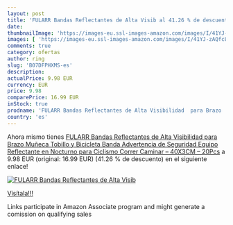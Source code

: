 ```yaml
---
layout: post
title: 'FULARR Bandas Reflectantes de Alta Visib al 41.26 % de descuento'
date: 
thumbnailImage: 'https://images-eu.ssl-images-amazon.com/images/I/41YJ-zAQfcL._SL200_.jpg'
images: [ 'https://images-eu.ssl-images-amazon.com/images/I/41YJ-zAQfcL._SL200_.jpg' ]
comments: true
category: ofertas
author: ring
slug: 'B07DFPHXMS-es'
description:
actualPrice: 9.98 EUR
currency: EUR
price: 9.98
comparePrice: 16.99 EUR
inStock: true
prodname: 'FULARR Bandas Reflectantes de Alta Visibilidad  para Brazo  Muñeca  Tobillo y Bicicleta  Banda Advertencia de Seguridad  Equipo Reflectante en Nocturno para Ciclismo  Correr  Caminar – 40X3CM – 20Pcs'
country: 'es'
---
```


Ahora mismo tienes [FULARR Bandas Reflectantes de Alta Visibilidad  para Brazo  Muñeca  Tobillo y Bicicleta  Banda Advertencia de Seguridad  Equipo Reflectante en Nocturno para Ciclismo  Correr  Caminar – 40X3CM – 20Pcs](https://www.amazon.es/dp/B07DFPHXMS/?tag=tolees-21) a 9.98 EUR (original: 16.99 EUR) (41.26 %  de descuento) en el siguiente enlace!

[![FULARR Bandas Reflectantes de Alta Visib](https://images-eu.ssl-images-amazon.com/images/I/41YJ-zAQfcL._SL200_.jpg)](https://www.amazon.es/dp/B07DFPHXMS/?tag=tolees-21)

[Visítala!!!](https://www.amazon.es/dp/B07DFPHXMS/?tag=tolees-21)

Links participate in Amazon Associate program and might generate a comission on qualifying sales
